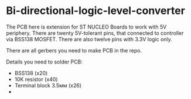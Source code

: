 # Bi-directional-logic-level-converter

The PCB here is extension for ST NUCLEO Boards to work with 5V periphery. There are twenty 5V-tolerant pins, that connected to controller via BSS138 MOSFET. There are also twelve pins with 3.3V logic only.  

There are all gerbers you need to make PCB in the repo. 

Details you need to solder PCB:
- BSS138 (x20)
- 10K resistor (x40)
- Terminal block 3.5мм (x26)
- 
